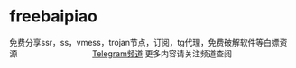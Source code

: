 # freebaipiao
免费分享ssr，ss，vmess，trojan节点，订阅，tg代理，免费破解软件等白嫖资源ㅤㅤㅤㅤㅤㅤㅤㅤㅤㅤ
[Telegram频道](https://t.me/freebaipiao)
更多内容请关注频道查阅
